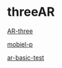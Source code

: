# threeAR
[AR-three](https://li932565422.github.io/threeAR/Three_AR/AR_three.html)

[mobiel-p](https://li932565422.github.io/threeAR/Three_AR01/mobile-performance.html)

[ar-basic-test](https://li932565422.github.io/threeAR/lkadjf/control000.html)
